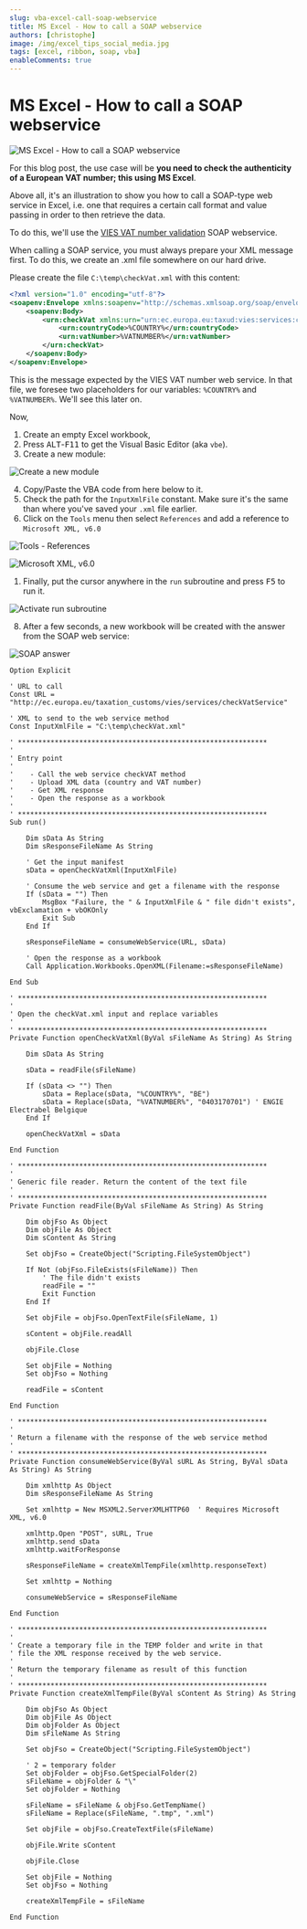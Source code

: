 ```yaml
---
slug: vba-excel-call-soap-webservice
title: MS Excel - How to call a SOAP webservice
authors: [christophe]
image: /img/excel_tips_social_media.jpg
tags: [excel, ribbon, soap, vba]
enableComments: true
---
```

# MS Excel - How to call a SOAP webservice

![MS Excel - How to call a SOAP webservice](/img/excel_tips_header.jpg)

For this blog post, the use case will be **you need to check the authenticity of a European VAT number; this using MS Excel**.

Above all, it's an illustration to show you how to call a SOAP-type web service in Excel, i.e. one that requires a certain call format and value passing in order to then retrieve the data.

To do this, we'll use the [VIES VAT number validation](https://ec.europa.eu/taxation_customs/vies/#/vat-validation) SOAP webservice.

<!-- truncate -->

When calling a SOAP service, you must always prepare your XML message first. To do this, we create an .xml file somewhere on our hard drive.

Please create the file `C:\temp\checkVat.xml` with this content:

```xml
<?xml version="1.0" encoding="utf-8"?>
<soapenv:Envelope xmlns:soapenv="http://schemas.xmlsoap.org/soap/envelope/">
    <soapenv:Body>
        <urn:checkVat xmlns:urn="urn:ec.europa.eu:taxud:vies:services:checkVat:types">
            <urn:countryCode>%COUNTRY%</urn:countryCode>
            <urn:vatNumber>%VATNUMBER%</urn:vatNumber>
        </urn:checkVat>
    </soapenv:Body>
</soapenv:Envelope>
```

This is the message expected by the VIES VAT number web service. In that file, we foresee two placeholders for our variables: `%COUNTRY%` and `%VATNUMBER%`. We'll see this later on.

Now, 

1. Create an empty Excel workbook,
2. Press <kbd>ALT</kbd>-<kbd>F11</kbd> to get the Visual Basic Editor (aka `vbe`).
3. Create a new module:

![Create a new module](./images/insert_module.png)

4. Copy/Paste the VBA code from here below to it.
5. Check the path for the `InputXmlFile` constant. Make sure it's the same than where you've saved your `.xml` file earlier.
6. Click on the `Tools` menu then select `References` and add a reference to `Microsoft XML, v6.0`

![Tools - References](./images/tools_references.png)

![Microsoft XML, v6.0](./images/microsoft_xml6.png)

1. Finally, put the cursor anywhere in the `run` subroutine and press <kbd>F5</kbd> to run it.

![Activate run subroutine](./images/sub_run.png)

8. After a few seconds, a new workbook will be created with the answer from the SOAP web service:

![SOAP answer](./images/soap_answer.png)



```vba
Option Explicit

' URL to call
Const URL = "http://ec.europa.eu/taxation_customs/vies/services/checkVatService"

' XML to send to the web service method
Const InputXmlFile = "C:\temp\checkVat.xml"

' *************************************************************
'
' Entry point
'
'    - Call the web service checkVAT method
'    - Upload XML data (country and VAT number)
'    - Get XML response
'    - Open the response as a workbook
'
' *************************************************************
Sub run()

    Dim sData As String
    Dim sResponseFileName As String

    ' Get the input manifest
    sData = openCheckVatXml(InputXmlFile)

    ' Consume the web service and get a filename with the response
    If (sData = "") Then
        MsgBox "Failure, the " & InputXmlFile & " file didn't exists", vbExclamation + vbOKOnly
        Exit Sub
    End If

    sResponseFileName = consumeWebService(URL, sData)

    ' Open the response as a workbook
    Call Application.Workbooks.OpenXML(Filename:=sResponseFileName)

End Sub

' *************************************************************
'
' Open the checkVat.xml input and replace variables
'
' *************************************************************
Private Function openCheckVatXml(ByVal sFileName As String) As String

    Dim sData As String

    sData = readFile(sFileName)

    If (sData <> "") Then
        sData = Replace(sData, "%COUNTRY%", "BE")
        sData = Replace(sData, "%VATNUMBER%", "0403170701") ' ENGIE Electrabel Belgique
    End If

    openCheckVatXml = sData

End Function

' *************************************************************
'
' Generic file reader. Return the content of the text file
'
' *************************************************************
Private Function readFile(ByVal sFileName As String) As String

    Dim objFso As Object
    Dim objFile As Object
    Dim sContent As String

    Set objFso = CreateObject("Scripting.FileSystemObject")

    If Not (objFso.FileExists(sFileName)) Then
        ' The file didn't exists
        readFile = ""
        Exit Function
    End If

    Set objFile = objFso.OpenTextFile(sFileName, 1)

    sContent = objFile.readAll

    objFile.Close

    Set objFile = Nothing
    Set objFso = Nothing

    readFile = sContent

End Function

' *************************************************************
'
' Return a filename with the response of the web service method
'
' *************************************************************
Private Function consumeWebService(ByVal sURL As String, ByVal sData As String) As String

    Dim xmlhttp As Object
    Dim sResponseFileName As String

    Set xmlhttp = New MSXML2.ServerXMLHTTP60  ' Requires Microsoft XML, v6.0

    xmlhttp.Open "POST", sURL, True
    xmlhttp.send sData
    xmlhttp.waitForResponse

    sResponseFileName = createXmlTempFile(xmlhttp.responseText)

    Set xmlhttp = Nothing

    consumeWebService = sResponseFileName

End Function

' *************************************************************
'
' Create a temporary file in the TEMP folder and write in that
' file the XML response received by the web service.
'
' Return the temporary filename as result of this function
'
' *************************************************************
Private Function createXmlTempFile(ByVal sContent As String) As String

    Dim objFso As Object
    Dim objFile As Object
    Dim objFolder As Object
    Dim sFileName As String

    Set objFso = CreateObject("Scripting.FileSystemObject")

    ' 2 = temporary folder
    Set objFolder = objFso.GetSpecialFolder(2)
    sFileName = objFolder & "\"
    Set objFolder = Nothing

    sFileName = sFileName & objFso.GetTempName()
    sFileName = Replace(sFileName, ".tmp", ".xml")

    Set objFile = objFso.CreateTextFile(sFileName)

    objFile.Write sContent

    objFile.Close

    Set objFile = Nothing
    Set objFso = Nothing

    createXmlTempFile = sFileName

End Function
```